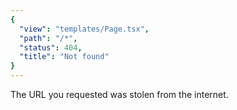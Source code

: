 ```yaml
---
{
  "view": "templates/Page.tsx",
  "path": "/*",
  "status": 404,
  "title": "Not found"
}
---
```


The URL you requested was stolen from the internet.
